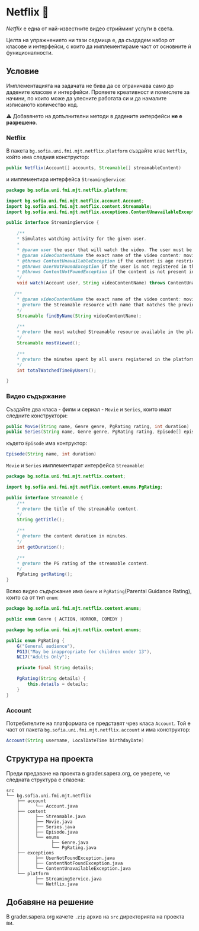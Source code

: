 # Netflix :popcorn:

*Netflix* e една от най-известните видео стрийминг услуги в света.

Целта на упражнението ни тази седмица е, да създадем набор от класове и интерфейси, с които да имплементираме част от основните ѝ функционалности.

## Условие

Имплементацията на задачата не бива да се ограничава само до дадените класове и интерфейси. Проявете креативност и помислете за начини, по които може да улесните работата си и да намалите изписаното количество код.

:warning: Добавянето на допълнителни методи в дадените интерфейси **не е разрешено**.

### Netflix

В пакета `bg.sofia.uni.fmi.mjt.netflix.platform` създайте клас `Netflix`, който има следния конструктор:

```java
public Netflix(Account[] accounts, Streamable[] streamableContent)
```
и имплементира интерфейса `StreamingService`:

```java
package bg.sofia.uni.fmi.mjt.netflix.platform;

import bg.sofia.uni.fmi.mjt.netflix.account.Account;
import bg.sofia.uni.fmi.mjt.netflix.content.Streamable;
import bg.sofia.uni.fmi.mjt.netflix.exceptions.ContentUnavailableException;

public interface StreamingService {

    /**
    * Simulates watching activity for the given user.
    *
    * @param user the user that will watch the video. The user must be registered in the platform in order to access its contents.
    * @param videoContentName the exact name of the video content: movie or series
    * @throws ContentUnavailableException if the content is age restricted and the user is not yet permitted to access it.
    * @throws UserNotFoundException if the user is not registered in the platform.
    * @throws ContentNotFoundException if the content is not present in the platform.
    */
    void watch(Account user, String videoContentName) throws ContentUnavailableException;

   /**
    * @param videoContentName the exact name of the video content: movie or series
    * @return the Streamable resource with name that matches the provided name or null if no such content exists in the platform.
    */
    Streamable findByName(String videoContentName);

    /**
    * @return the most watched Streamable resource available in the platform or null if no streams were done yet.
    */
    Streamable mostViewed();

    /**
    * @return the minutes spent by all users registered in the platform while watching streamable content.
    */
    int totalWatchedTimeByUsers();

}
```

### Видео съдържание

Създайте два класа - филм и сериал - `Movie` и `Series`, които имат следните конструктори:

```java
public Movie(String name, Genre genre, PgRating rating, int duration)
public Series(String name, Genre genre, PgRating rating, Episode[] episodes)
```

където `Episode` има контруктор:

```java
Episode(String name, int duration)
```

`Movie` и `Series` имплементират интерфейса `Streamable`:

```java
package bg.sofia.uni.fmi.mjt.netflix.content;

import bg.sofia.uni.fmi.mjt.netflix.content.enums.PgRating;

public interface Streamable {
    /**
    * @return the title of the streamable content.
    */
    String getTitle();

    /**
    * @return the content duration in minutes.
    */
    int getDuration();

    /**
    * @return the PG rating of the streamable content.
    */
    PgRating getRating();
}
```

Всяко видео съдържание има `Genre` и `PgRating`(Parental Guidance Rating), които са от тип `enum`:

```java
package bg.sofia.uni.fmi.mjt.netflix.content.enums;

public enum Genre { ACTION, HORROR, COMEDY }
```

```java
package bg.sofia.uni.fmi.mjt.netflix.content.enums;

public enum PgRating {
    G("General audience"),
    PG13("May be inappropriate for children under 13"),
    NC17("Adults Only");

    private final String details;

    PgRating(String details) {
        this.details = details;
    }
}
```

### Account

Потребителите на платформата се представят чрез класа `Account`.
Той е част от пакета `bg.sofia.uni.fmi.mjt.netflix.account` и има конструктор:

```java
Account(String username, LocalDateTime birthdayDate)
```

## Структура на проекта

Преди предаване на проекта в grader.sapera.org, се уверете, че следната структура е спазена:

```
src
└── bg.sofia.uni.fmi.mjt.netflix
    ├── account
    │      └── Account.java
    ├── content
    │      ├── Streamable.java
    │      ├── Movie.java
    │      ├── Series.java
    │      ├── Episode.java
    │      └── enums
    │            ├── Genre.java
    │            └── PgRating.java
    ├── exceptions
    │      ├── UserNotFoundException.java
    │      ├── ContentNotFoundException.java
    │      └── ContentUnavailableException.java
    └── platform
           ├── StreamingService.java
           └── Netflix.java
```

## Добавяне на решение

В grader.sapera.org качете `.zip` архив на `src` директорията на проекта ви.

